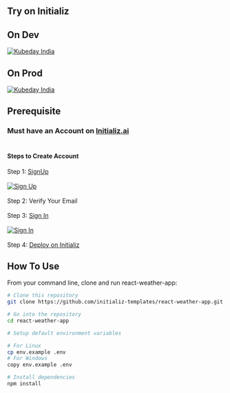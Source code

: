 ## Try on Initializ

## On Dev 
[![Kubeday India](https://res.cloudinary.com/daosik5yi/image/upload/f_auto,q_auto/pntsnjpa1sxbc2d02q9n)](https://console.dev.initializ.ai/create-app/?clone=https://github.com/initializ-templates/react-weather-app&repo_name=react-weather-app&description=♾️%20customizable%20React%20Based%20weatherapp&github=true)

## On Prod 
[![Kubeday India](https://res.cloudinary.com/daosik5yi/image/upload/f_auto,q_auto/pntsnjpa1sxbc2d02q9n)](https://console.initializ.ai/create-app/?clone=https://github.com/initializ-templates/react-weather-app&repo_name=react-weather-app&description=♾️%20customizable%20React%20Based%20weatherapp&github=true)

## Prerequisite 
### Must have an Account on [Initializ.ai](https://console.initializ.ai/register/)<br><br>

#### Steps to Create Account
 Step 1: [SignUp](https://console.initializ.ai/register/) <br>
 <br>[![Sign Up](https://res.cloudinary.com/dd4xje8fc/image/upload/v1717773727/image_1_eaxyhp.png)](https://console.initializ.ai/register/)<br><br>
 Step 2: Verify Your Email<br><br>
 Step 3: [Sign In](https://console.initializ.ai/login/) <br><br>[![Sign In](https://res.cloudinary.com/dd4xje8fc/image/upload/v1717773726/image_2_pi56ah.png)](https://console.initializ.ai/login/)<br><br>
 Step 4: [Deploy on Initializ](https://console.initializ.ai/create-app/?clone=https://github.com/initializ-templates/react-weather-app&repo_name=react-weather-app&description=♾️%20customizable%20React%20Based%20weatherapp&github=true)


## How To Use 

From your command line, clone and run react-weather-app:

```bash
# Clone this repository
git clone https://github.com/initializ-templates/react-weather-app.git

# Go into the repository
cd react-weather-app

# Setup default environment variables

# For Linux
cp env.example .env
# For Windows
copy env.example .env

# Install dependencies
npm install
